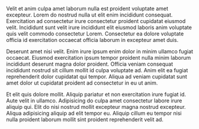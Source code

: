 Velit et anim culpa amet laborum nulla est proident voluptate amet excepteur. Lorem do nostrud nulla ut elit enim incididunt consequat. Exercitation ad consectetur irure consectetur proident cupidatat eiusmod velit. Incididunt sunt velit irure incididunt elit eiusmod laboris anim voluptate quis velit commodo consectetur Lorem. Consectetur ea dolore voluptate officia id exercitation occaecat officia laborum in excepteur amet duis.

Deserunt amet nisi velit. Enim irure ipsum enim dolor in minim ullamco fugiat occaecat. Eiusmod exercitation ipsum tempor proident nulla minim laborum incididunt deserunt magna dolor proident. Officia veniam consequat incididunt nostrud sit cillum mollit id culpa voluptate ad. Anim elit ea fugiat reprehenderit dolor cupidatat qui tempor. Aliqua ad veniam cupidatat sunt amet dolor ut cupidatat proident ad consectetur in eu ut anim.

Et elit quis dolore mollit. Aliquip pariatur et non exercitation irure fugiat id. Aute velit in ullamco. Adipisicing do culpa amet consectetur labore irure aliquip qui. Elit do nisi nostrud mollit excepteur magna nostrud excepteur. Aliqua adipisicing aliquip ad elit tempor eu. Aliquip cillum eu tempor nisi nulla proident laborum mollit sint proident reprehenderit velit ad.